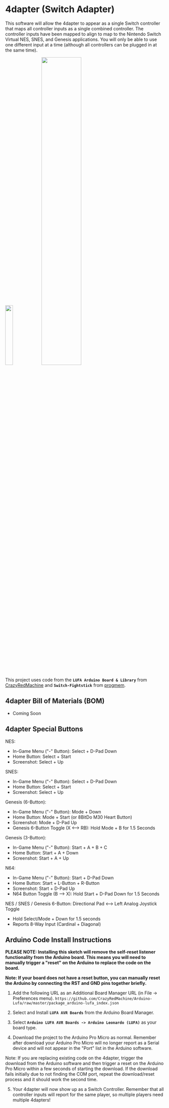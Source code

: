 # 4dapter (Switch Adapter)

This software will allow the 4dapter to appear as a single Switch controller that maps all controller inputs as a single combined controller. The controller inputs have been mapped to align to map to the Nintendo Switch Virtual NES, SNES, and Genesis applications. You will only be able to use one different input at a time (although all controllers can be plugged in at the same time).

<img src="https://github.com/timville85/4dapter/assets/31223405/be261e0e-7c7b-4d66-a467-6f785e9e4d02" width=22% height=22%>

<img src="https://github.com/timville85/4dapter/assets/31223405/ef0abcfb-1a11-40ba-a59b-c8b400074be6" width=50% height=50%>


This project uses code from the **`LUFA Arduino Board & Library`** from [CrazyRedMachine](https://github.com/CrazyRedMachine/Arduino-Lufa) and **`Switch-Fightstick`** from [progmem](https://github.com/progmem/Switch-Fightstick).

## 4dapter Bill of Materials (BOM)
* Coming Soon

## 4dapter Special Buttons

NES:
* In-Game Menu ("-" Button): Select + D-Pad Down
* Home Button: Select + Start
* Screenshot: Select + Up

SNES:
* In-Game Menu ("-" Button): Select + D-Pad Down
* Home Button: Select + Start
* Screenshot: Select + Up

Genesis (6-Button):
* In-Game Menu ("-" Button): Mode + Down
* Home Button: Mode + Start (or 8BitDo M30 Heart Button)
* Screenshot: Mode + D-Pad Up
* Genesis 6-Button Toggle (X <--> RB): Hold Mode + B for 1.5 Seconds

Genesis (3-Button):
* In-Game Menu ("-" Button): Start + A + B + C
* Home Button: Start + A + Down
* Screenshot: Start + A + Up

N64: 
* In-Game Menu ("-" Button): Start + D-Pad Down
* Home Button: Start + L-Button + R-Button
* Screenshot: Start + D-Pad Up
* N64 Button Toggle (B --> X): Hold Start + D-Pad Down for 1.5 Seconds

NES / SNES / Genesis 6-Button:
Directional Pad <--> Left Analog Joystick Toggle
* Hold Select/Mode + Down for 1.5 seconds
* Reports 8-Way Input (Cardinal + Diagonal)

## Arduino Code Install Instructions

**PLEASE NOTE: Installing this sketch will remove the self-reset listener functionality from the Arduino board. This means you will need to manually trigger a "reset" on the Arduino to replace the code on the board.**

**Note: If your board does not have a reset button, you can manually reset the Arduino by connecting the RST and GND pins together briefly.**

1. Add the following URL as an Additional Board Manager URL (in File -> Preferences menu).
`https://github.com/CrazyRedMachine/Arduino-Lufa/raw/master/package_arduino-lufa_index.json`

2. Select and Install **`LUFA AVR Boards`** from the Arduino Board Manager.

3. Select **`Arduino LUFA AVR Boards -> Arduino Leonardo (LUFA)`** as your board type.

4. Download the project to the Arduino Pro Micro as normal. Remember after download your Arduino Pro Micro will no longer report as a Serial device and will not appear in the "Port" list in the Arduino software.

Note: If you are replacing existing code on the 4dapter, trigger the download from the Arduino software and then trigger a reset on the Arduino Pro Micro within a few seconds of starting the download. If the download fails initially due to not finding the COM port, repeat the download/reset process and it should work the second time.

5. Your 4dapter will now show up as a Switch Controller. Remember that all controller inputs will report for the same player, so multiple players need multiple 4dapters!
